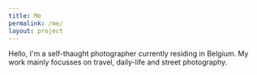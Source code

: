 ```yaml
---
title: Me
permalink: /me/
layout: project
---
```


Hello, I'm a self-thaught photographer currently residing in Belgium. My work mainly focusses on travel, daily-life and street photography.